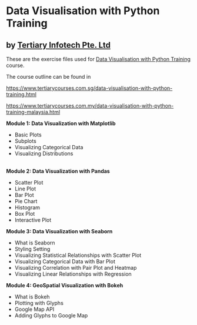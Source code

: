 # Data Visualisation with Python Training
## by [Tertiary Infotech Pte. Ltd](https://www.tertiarycourses.com.sg/)

These are the exercise files used for [Data Visualisation with Python Training](https://www.tertiarycourses.com.sg/data-visualisation-with-python-training.html) course. 

The course outline can be found in 

https://www.tertiarycourses.com.sg/data-visualisation-with-python-training.html

https://www.tertiarycourses.com.my/data-visualisation-with-python-training-malaysia.html

<p><strong>Module 1: Data Visualization with Matplotlib</strong></p>
<ul>
<li>Basic Plots</li>
<li>Subplots</li>
<li>Visualizing Categorical Data</li>
<li>Visualizing Distributions</li>
</ul>
<p><br /><strong>Module 2: Data Visualization with Pandas</strong></p>
<ul>
<li>Scatter Plot</li>
<li>Line Plot</li>
<li>Bar Plot</li>
<li>Pie Chart</li>
<li>Histogram</li>
<li>Box Plot</li>
<li>Interactive Plot</li>
</ul>
<p><strong>Module 3: Data Visualization with Seaborn</strong></p>
<ul>
<li>What is Seaborn</li>
<li>Styling Setting</li>
<li>Visualizing Statistical Relationships with Scatter Plot</li>
<li>Visualizing Categorical Data with Bar Plot</li>
<li>Visualizing Correlation with Pair Plot and Heatmap</li>
<li>Visualizing Linear Relationships with Regression</li>
</ul>
<p><strong>Module 4: GeoSpatial Visualization with Bokeh</strong></p>
<ul>
<li>What is Bokeh</li>
<li>Plotting with Glyphs</li>
<li>Google Map API</li>
<li>Adding Glyphs to Google Map</li>
</ul>


